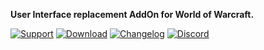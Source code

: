 **User Interface replacement AddOn for World of Warcraft.**

[![Support](https://img.shields.io/badge/Support-❤️-FF96D7?style=flat-square)](https://tukui.org/support)
[![Download](https://img.shields.io/badge/Download-📁-1784d1?style=flat-square)](https://tukui.org/elvui)
[![Changelog](https://img.shields.io/badge/Changelog-📃-1784d1?style=flat-square)](https://github.com/tukui-org/ElvUI/blob/development/CHANGELOG.md)
[![Discord](https://img.shields.io/discord/209244641537556480?style=flat-square&color=5865F2&label=Discord)](https://discord.gg/xFWcfgE)
